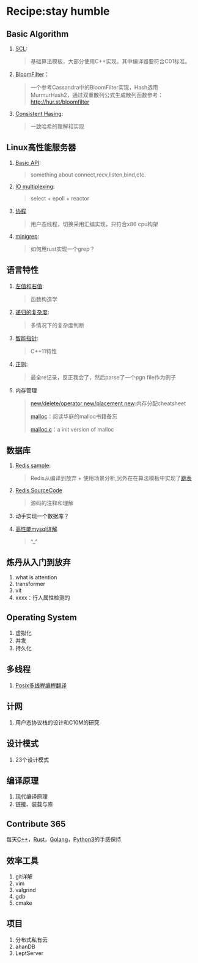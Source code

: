 # Recipe:stay humble
## Basic Algorithm

1. [SCL](XJBX/SCL):

   > 基础算法模板，大部分使用C++实现。其中编译器要符合C01标准。

2. [BloomFilter](XJBX/Project/Bloomfilter)：

   > 一个参考Cassandra中的BloomFilter实现，Hash选用MurmurHash2，通过双重散列公式生成散列函数参考：http://hur.st/bloomfilter

3. [Consistent Hasing](XJBX/Server/MiddleWare/consistentHashing/README.md):

   > 一致哈希的理解和实现

## Linux高性能服务器

1. [Basic API](XJBX/Server/ComputerNetwork/basicAPI):

   > something about connect,recv,listen,bind,etc.

2. [IO multiplexing](XJBX/Server/ComputerNetwork/IOMultiplexing):

   > select + epoll + reactor

3. [协程]()

   > 用户态线程，切换采用汇编实现，只符合x86 cpu构架

4. [minigrep](XJBX/Server/OS/minigrep/):

   > 如何用rust实现一个grep？

## 语言特性

1. [左值和右值](/XJBX/LingChar/LRValue/README.md):

   > 函数构造学

2. [递归的复杂度](/XJBX/LingChar/Recursion/recursion.h):

   > 多情况下的复杂度判断

3. [智能指针](XJBX/LingChar/smartPointer/README.md):

   > C++11特性

4. [正则](XJBX/LingChar/Regexr/README.md):

   > 最全re记录，反正我会了，然后parse了一个pgn file作为例子
   
5. 内存管理

   > [new/delete/operator new/placement new](XJBX/LingChar/MemManagement/new++.md):内存分配cheatsheet
   >
   > [malloc](XJBX/LingChar/MemManagement/About_malloc.md)：阅读华庭的malloc书籍备忘
   >
   > [malloc.c](XJBX/LingChar/MemManagement/Code/shmalloc.c)：a init version of malloc

## 数据库

1. [Redis sample](XJBX/Server/DB/redis/HowtoUse/README.md):

   > Redis从编译到放弃 + 使用场景分析,另外在在算法模板中实现了[跳表](/XJBX/SCL/Datastruct/)
   
2. [Redis SourceCode](./XJBX/Server/DB/redis/SourceCodeStudy/README.md)

   > 源码的注释和理解

3. 动手实现一个数据库？ 

4. [高性能mysql详解](XJBX/Server/DB/Mysql/README.md)
   
   > ^_^
## 炼丹从入门到放弃

1. what is attention
2. transformer
3. vit
4. xxxx：行人属性检测的

## Operating System

1. 虚拟化
2. 并发
3. 持久化

## 多线程

1. [Posix多线程编程翻译](XJBX/Server/OS/PosixThreadsProgramming/README.md)

## 计网

1. 用户态协议栈的设计和C10M的研究

## 设计模式

1. 23个设计模式

## 编译原理

1. 现代编译原理
2. 链接、装载与库

## Contribute 365

每天[C++](/Solution/)，[Rust](/Solution/)，[Golang](/Solution/)，[Python3](/Solution/)的手感保持

## 效率工具

1. git详解
2. vim
3. valgrind
4. gdb
5. cmake

## 项目

1. 分布式私有云
2. ahanDB
3. LeptServer

